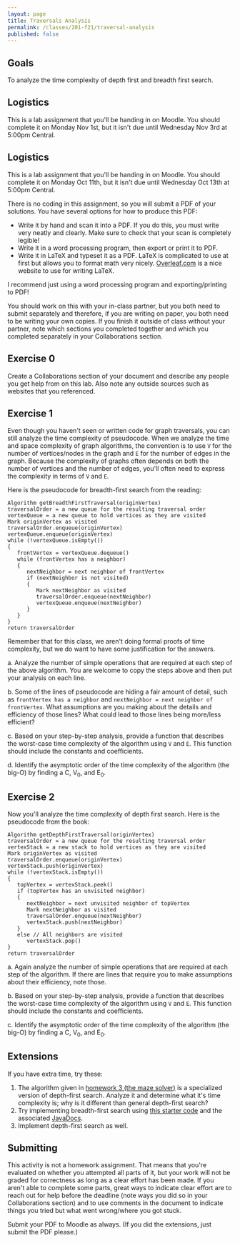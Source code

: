 ```yaml
---
layout: page
title: Traversals Analysis
permalink: /classes/201-f21/traversal-analysis
published: false
---
```


## Goals
To analyze the time complexity of depth first and breadth first search.

## Logistics
This is a lab assignment that you'll be handing in on Moodle. You should complete it on Monday Nov 1st, but it isn't due until Wednesday Nov 3rd at 5:00pm Central.

## Logistics
This is a lab assignment that you'll be handing in on Moodle. You should complete it on Monday Oct 11th, but it isn't due until Wednesday Oct 13th at 5:00pm Central.

There is no coding in this assignment, so you will submit a PDF of your solutions. You have several options for how to produce this PDF:
* Write it by hand and scan it into a PDF. If you do this, you must write very neatly and clearly. Make sure to check that your scan is completely legible!
* Write it in a word processing program, then export or print it to PDF.
* Write it in LaTeX and typeset it as a PDF. LaTeX is complicated to use at first but allows you to format math very nicely. [Overleaf.com](https://www.overleaf.com/) is a nice website to use for writing LaTeX. 

I recommend just using a word processing program and exporting/printing to PDF!

You should work on this with your in-class partner, but you both need to submit separately and therefore, if you are writing on paper, you both need to be writing your own copies.
If you finish it outside of class without your partner, note which sections you completed together and which you completed separately in your Collaborations section.

## Exercise 0
Create a Collaborations section of your document and describe any people you get help from on this lab. Also note any outside sources such as websites that you referenced. 

## Exercise 1
Even though you haven't seen or written code for graph traversals, you can still analyze the time complexity of pseudocode.
When we analyze the time and space complexity of graph algorithms, the convention is to use `V` for the number of vertices/nodes in the graph and `E` for the number of edges in the graph.
Because the complexity of graphs often depends on both the number of vertices and the number of edges, you'll often need to express the complexity in terms of `V` and `E`. 

Here is the pseudocode for breadth-first search from the reading:

```
Algorithm getBreadthFirstTraversal(originVertex)
traversalOrder = a new queue for the resulting traversal order
vertexQueue = a new queue to hold vertices as they are visited
Mark originVertex as visited
traversalOrder.enqueue(originVertex)
vertexQueue.enqueue(originVertex)
while (!vertexQueue.isEmpty())
{
   frontVertex = vertexQueue.dequeue()
   while (frontVertex has a neighbor)
   {
      nextNeighbor = next neighbor of frontVertex
      if (nextNeighbor is not visited)
      {
         Mark nextNeighbor as visited
         traversalOrder.enqueue(nextNeighbor)
         vertexQueue.enqueue(nextNeighbor)
      }
   }
}
return traversalOrder
```

Remember that for this class, we aren't doing formal proofs of time complexity, but we do want to have some justification for the answers.

a. Analyze the number of simple operations that are required at each step of the above algorithm. You are welcome to copy the steps above and then put your analysis on each line. 

b. Some of the lines of pseudocode are hiding a fair amount of detail, such as `frontVertex has a neighbor` and `nextNeighbor = next neighbor of frontVertex`. What assumptions are you making about the details and efficiency of those lines? What could lead to those lines being more/less efficient?

c. Based on your step-by-step analysis, provide a function that describes the worst-case time complexity of the algorithm using `V` and `E`. This function should include the constants and coefficients. 

d. Identify the asymptotic order of the time complexity of the algorithm (the big-O) by finding a C,  V<sub>0</sub>, and E<sub>0</sub>.


## Exercise 2
Now you'll analyze the time complexity of depth first search.
Here is the pseudocode from the book:

```
Algorithm getDepthFirstTraversal(originVertex)
traversalOrder = a new queue for the resulting traversal order
vertexStack = a new stack to hold vertices as they are visited
Mark originVertex as visited
traversalOrder.enqueue(originVertex)
vertexStack.push(originVertex)
while (!vertexStack.isEmpty())
{
   topVertex = vertexStack.peek()
   if (topVertex has an unvisited neighbor)
   {
      nextNeighbor = next unvisited neighbor of topVertex
      Mark nextNeighbor as visited
      traversalOrder.enqueue(nextNeighbor)
      vertexStack.push(nextNeighbor)
   }
   else // All neighbors are visited
      vertexStack.pop()
}
return traversalOrder 
```
a. Again analyze the number of simple operations that are required at each step of the algorithm. If there are lines that require you to make assumptions about their efficiency, note those.

b. Based on your step-by-step analysis, provide a function that describes the worst-case time complexity of the algorithm using `V` and `E`. This function should include the constants and coefficients. 

c. Identify the asymptotic order of the time complexity of the algorithm (the big-O) by finding a C,  V<sub>0</sub>, and E<sub>0</sub>.

## Extensions
If you have extra time, try these:

1. The algorithm given in [homework 3 (the maze solver)](hw3) is a specialized version of depth-first search. Analyze it and determine what it's time complexity is; why is it different than general depth-first search?
2. Try implementing breadth-first search using [this starter code](BFSStarter.zip) and the associated [JavaDocs](/classes/201-f20/hw-6javadoc).
3. Implement depth-first search as well.

## Submitting
This activity is not a homework assignment. That means that you're evaluated on whether you attempted all parts of it, but your work will not be graded for correctness as long as a clear effort has been made. If you aren't able to complete some parts, great ways to indicate clear effort are to reach out for help before the deadline (note ways you did so in your Collaborations section) and to use comments in the document to indicate things you tried but what went wrong/where you got stuck. 

Submit your PDF to Moodle as always. (If you did the extensions, just submit the PDF please.)